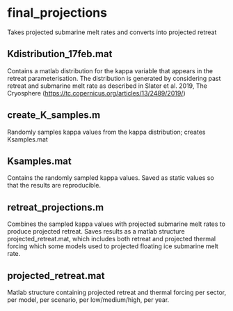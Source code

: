 # final_projections
Takes projected submarine melt rates and converts into projected retreat

## Kdistribution_17feb.mat
Contains a matlab distribution for the kappa variable that appears in the retreat parameterisation. The distribution is generated by considering past retreat and submarine melt rate as described in Slater et al. 2019, The Cryosphere (https://tc.copernicus.org/articles/13/2489/2019/)

## create_K_samples.m
Randomly samples kappa values from the kappa distribution; creates Ksamples.mat

## Ksamples.mat
Contains the randomly sampled kappa values. Saved as static values so that the results are reproducible.

## retreat_projections.m
Combines the sampled kappa values with projected submarine melt rates to produce projected retreat. Saves results as a matlab structure projected_retreat.mat, which includes both retreat and projected thermal forcing which some models used to projected floating ice submarine melt rate.

## projected_retreat.mat
Matlab structure containing projected retreat and thermal forcing per sector, per model, per scenario, per low/medium/high, per year.
